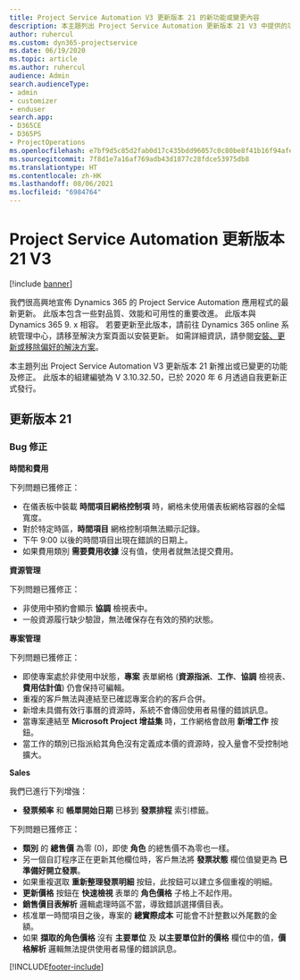 ```yaml
---
title: Project Service Automation V3 更新版本 21 的新功能或變更內容
description: 本主題列出 Project Service Automation 更新版本 21 V3 中提供的功能和修正。
author: ruhercul
ms.custom: dyn365-projectservice
ms.date: 06/19/2020
ms.topic: article
ms.author: ruhercul
audience: Admin
search.audienceType:
- admin
- customizer
- enduser
search.app:
- D365CE
- D365PS
- ProjectOperations
ms.openlocfilehash: e7bf9d5c85d2fab0d17c435bdd96057c0c80be8f41b16f94afe6b1f554e7a9fe
ms.sourcegitcommit: 7f8d1e7a16af769adb43d1877c28fdce53975db8
ms.translationtype: HT
ms.contentlocale: zh-HK
ms.lasthandoff: 08/06/2021
ms.locfileid: "6984764"
---
```

# <a name="project-service-automation-update-release-21-v3"></a>Project Service Automation 更新版本 21 V3

[!include [banner](../includes/psa-now-project-operations.md)]

我們很高興地宣佈 Dynamics 365 的 Project Service Automation 應用程式的最新更新。 此版本包含一些對品質、效能和可用性的重要改進。 此版本與 Dynamics 365 9. x 相容。 若要更新至此版本，請前往 Dynamics 365 online 系統管理中心，請移至解決方案頁面以安裝更新。 如需詳細資訊，請參閱[安裝、更新或移除偏好的解決方案](/power-platform/admin/install-remove-preferred-solution)。

本主題列出 Project Service Automation V3 更新版本 21 新推出或已變更的功能及修正。 此版本的組建編號為 V 3.10.32.50，已於 2020 年 6 月透過自我更新正式發行。

## <a name="update-release-21"></a>更新版本 21

### <a name="bug-fixes"></a>Bug 修正

**時間和費用**

下列問題已獲修正：

- 在儀表板中裝載 **時間項目網格控制項** 時，網格未使用儀表板網格容器的全幅寬度。
- 對於特定時區，**時間項目** 網格控制項無法顯示記錄。
- 下午 9:00 以後的時間項目出現在錯誤的日期上。
- 如果費用類別 **需要費用收據** 沒有值，使用者就無法提交費用。

**資源管理**

下列問題已獲修正：

- 非使用中預約會顯示 **協調** 檢視表中。
- 一般資源履行缺少驗證，無法確保存在有效的預約狀態。

**專案管理**

下列問題已獲修正：

- 即使專案處於非使用中狀態，**專案** 表單網格 (**資源指派**、**工作**、**協調** 檢視表、**費用估計值**) 仍會保持可編輯。
- 重複的客戶無法與連結至已確認專案合約的客戶合併。
- 新增未具備有效行事曆的資源時，系統不會傳回使用者易懂的錯誤訊息。
- 當專案連結至 **Microsoft Project 增益集** 時，工作網格會啟用 **新增工作** 按鈕。
- 當工作的類別已指派給其角色沒有定義成本價的資源時，投入量會不受控制地擴大。

**Sales**

我們已進行下列增強：

- **發票頻率** 和 **帳單開始日期** 已移到 **發票排程** 索引標籤。

下列問題已獲修正：

- **類別** 的 **總售價** 為零 (0)，即使 **角色** 的總售價不為零也一樣。
- 另一個自訂程序正在更新其他欄位時，客戶無法將 **發票狀態** 欄位值變更為 **已準備好開立發票**。
- 如果重複選取 **重新整理發票明細** 按鈕，此按鈕可以建立多個重複的明細。
- **更新價格** 按鈕在 **快速檢視** 表單的 **角色價格** 子格上不起作用。
- **銷售價目表解析** 邏輯處理時區不當，導致錯誤選擇價目表。
- 核准單一時間項目之後，專案的 **總實際成本** 可能會不計整數以外尾數的金額。
- 如果 **擷取的角色價格** 沒有 **主要單位** 及 **以主要單位計的價格** 欄位中的值，**價格解析** 邏輯無法提供使用者易懂的錯誤訊息。


[!INCLUDE[footer-include](../includes/footer-banner.md)]
